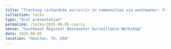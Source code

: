 ```yaml
---
title: "Tracking <i>Candida auris</i> in communities via wastewater: Facility‑level surveillance and targeted sequencing"
collection: talks
type: "Oral presentation"
permalink: /talks/2025-08-05-cauris
venue: "Southeast Regional Wastewater Surveillance Workshop"
date: 2025-08-05
location: "Houston, TX, USA"
---
```

